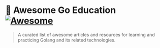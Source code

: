 # 🎨 Awesome Go Education [![Awesome](https://awesome.re/badge-flat2.svg)](https://awesome.re)
> A curated list of awesome articles and resources for learning and practicing Golang and its related technologies.
